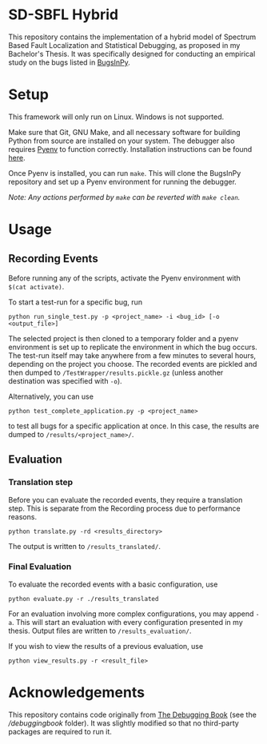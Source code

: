 # SD-SBFL Hybrid

This repository contains the implementation of a hybrid model of 
Spectrum Based Fault Localization and Statistical Debugging, as proposed in my Bachelor's Thesis.
It was specifically designed for conducting an empirical study
on the bugs listed in [BugsInPy](https://github.com/soarsmu/BugsInPy).

# Setup

This framework will only run on Linux. Windows is not supported.

Make sure that Git, GNU Make, and all necessary software for building Python from source are installed on your system.
The debugger also requires [Pyenv](https://github.com/pyenv/pyenv) to function correctly. 
Installation instructions can be found [here](https://github.com/pyenv/pyenv-installer).

Once Pyenv is installed, you can run ```make```. This will clone the BugsInPy repository 
and set up a Pyenv environment for running the debugger.

_Note: Any actions performed by ```make``` can be reverted with ```make clean```._

# Usage
## Recording Events

Before running any of the scripts, activate the Pyenv environment with ```$(cat activate)```.

To start a test-run for a specific bug, run
```shell
python run_single_test.py -p <project_name> -i <bug_id> [-o <output_file>] 
```
The selected project is then cloned to a temporary folder and a pyenv
environment is set up to replicate the environment in which the bug occurs.
The test-run itself may take anywhere from a few minutes to several hours, depending on the project you choose.
The recorded events are pickled and then dumped to ```/TestWrapper/results.pickle.gz``` (unless another destination was specified with ```-o```). 

Alternatively, you can use
```shell
python test_complete_application.py -p <project_name>
```
to test all bugs for a specific application at once.
In this case, the results are dumped to ```/results/<project_name>/```.

## Evaluation
### Translation step

Before you can evaluate the recorded events,
they require a translation step. This is separate from the Recording
process due to performance reasons.

```shell
python translate.py -rd <results_directory>
```
The output is written to ```/results_translated/```.

### Final Evaluation

To evaluate the recorded events with a basic configuration, use
```shell
python evaluate.py -r ./results_translated
```
For an evaluation involving more complex configurations, you may append ```-a```.
This will start an evaluation with every configuration presented in my thesis.
Output files are written to ```/results_evaluation/```.


If you wish to view the results of a previous evaluation, use
```shell
python view_results.py -r <result_file>
```


# Acknowledgements

This repository contains code originally from [The Debugging Book](https://github.com/uds-se/debuggingbook) (see the 
_/debuggingbook_ folder).
It was slightly modified so that no third-party packages are required to run it.



